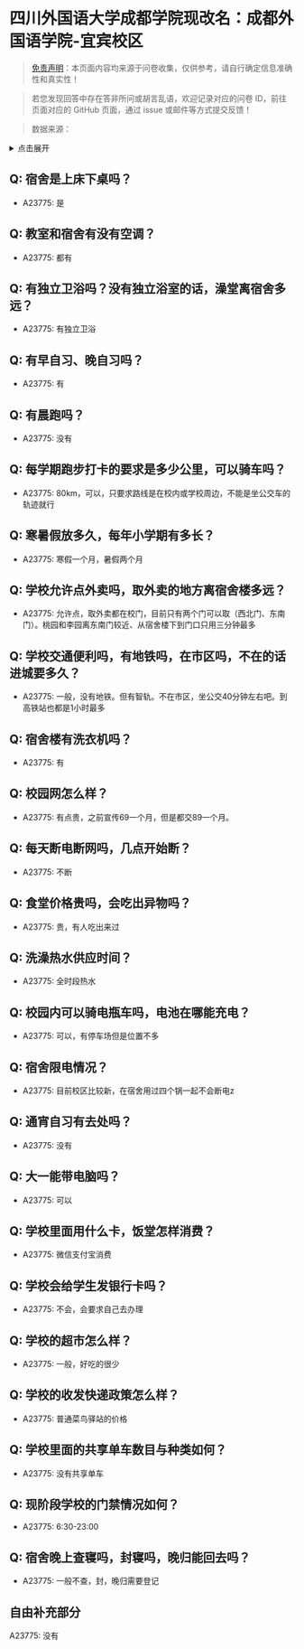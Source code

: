 # 四川外国语大学成都学院现改名：成都外国语学院-宜宾校区

> [免责声明](https://colleges.chat/#_3)：本页面内容均来源于问卷收集，仅供参考，请自行确定信息准确性和真实性！

> 若您发现回答中存在答非所问或胡言乱语，欢迎记录对应的问卷 ID，前往页面对应的 GitHub 页面，通过 issue 或邮件等方式提交反馈！

> 数据来源：

<details><summary>点击展开</summary>
<ul>
<li>A23775: 匿名 (2024 年 06 月)</li>
</ul>
</details>

## Q: 宿舍是上床下桌吗？

- A23775: 是

## Q: 教室和宿舍有没有空调？

- A23775: 都有

## Q: 有独立卫浴吗？没有独立浴室的话，澡堂离宿舍多远？

- A23775: 有独立卫浴

## Q: 有早自习、晚自习吗？

- A23775: 有

## Q: 有晨跑吗？

- A23775: 没有

## Q: 每学期跑步打卡的要求是多少公里，可以骑车吗？

- A23775: 80km，可以，只要求路线是在校内或学校周边，不能是坐公交车的轨迹就行

## Q: 寒暑假放多久，每年小学期有多长？

- A23775: 寒假一个月，暑假两个月

## Q: 学校允许点外卖吗，取外卖的地方离宿舍楼多远？

- A23775: 允许点，取外卖都在校门，目前只有两个门可以取（西北门、东南门）。桃园和李园离东南门较近、从宿舍楼下到门口只用三分钟最多

## Q: 学校交通便利吗，有地铁吗，在市区吗，不在的话进城要多久？

- A23775: 一般，没有地铁。但有智轨。不在市区，坐公交40分钟左右吧。到高铁站也都是1小时最多

## Q: 宿舍楼有洗衣机吗？

- A23775: 有

## Q: 校园网怎么样？

- A23775: 有点贵，之前宣传69一个月，但是都交89一个月。

## Q: 每天断电断网吗，几点开始断？

- A23775: 不断

## Q: 食堂价格贵吗，会吃出异物吗？

- A23775: 贵，有人吃出来过

## Q: 洗澡热水供应时间？

- A23775: 全时段热水

## Q: 校园内可以骑电瓶车吗，电池在哪能充电？

- A23775: 可以，有停车场但是位置不多

## Q: 宿舍限电情况？

- A23775: 目前校区比较新，在宿舍用过四个锅一起不会断电z

## Q: 通宵自习有去处吗？

- A23775: 没有

## Q: 大一能带电脑吗？

- A23775: 可以

## Q: 学校里面用什么卡，饭堂怎样消费？

- A23775: 微信支付宝消费

## Q: 学校会给学生发银行卡吗？

- A23775: 不会，会要求自己去办理

## Q: 学校的超市怎么样？

- A23775: 一般，好吃的很少

## Q: 学校的收发快递政策怎么样？

- A23775: 普通菜鸟驿站的价格

## Q: 学校里面的共享单车数目与种类如何？

- A23775: 没有共享单车

## Q: 现阶段学校的门禁情况如何？

- A23775: 6:30-23:00

## Q: 宿舍晚上查寝吗，封寝吗，晚归能回去吗？

- A23775: 一般不查，封，晚归需要登记

## 自由补充部分

A23775: 没有